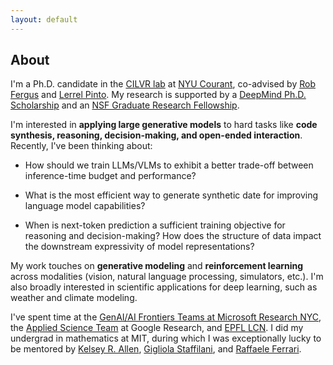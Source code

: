 ```yaml
---
layout: default
---
```

## About

I'm a Ph.D. candidate in the [CILVR lab](https://wp.nyu.edu/cilvr/) at [NYU Courant](https://cims.nyu.edu/dynamic/), co-advised by [Rob Fergus](https://cs.nyu.edu/~fergus/pmwiki/pmwiki.php) and [Lerrel Pinto](https://www.lerrelpinto.com/). My research is supported by a [DeepMind Ph.D. Scholarship](https://www.deepmind.com/scholarships) and an [NSF Graduate Research Fellowship](https://www.nsfgrfp.org/resources/about-grfp/).

I'm interested in **applying large generative models** to hard tasks like **code synthesis, reasoning, decision-making, and open-ended interaction**. Recently, I've been thinking about:

* How should we train LLMs/VLMs to exhibit a better trade-off between inference-time budget and performance?

* What is the most efficient way to generate synthetic date for improving language model capabilities?

* When is next-token prediction a sufficient training objective for reasoning and decision-making? How does the structure of data impact the downstream expressivity of model representations?

My work touches on **generative modeling** and **reinforcement learning** across modalities (vision, natural language processing, simulators, etc.). I'm also broadly interested in scientific applications for deep learning, such as weather and climate modeling.

I've spent time at the [GenAI/AI Frontiers Teams at Microsoft Research NYC](https://www.microsoft.com/en-us/research/theme/machine-learning-ai-nyc/), the [Applied Science Team](https://research.google/teams/applied-science/) at Google Research, and [EPFL LCN](https://lcnwww.epfl.ch/gerstner/). I did my undergrad in mathematics at MIT, during which I was exceptionally lucky to be mentored by [Kelsey R. Allen](https://k-r-allen.github.io/), [Gigliola Staffilani](https://math.mit.edu/~gigliola/), and [Raffaele Ferrari](http://ferrari.mit.edu/about/).
